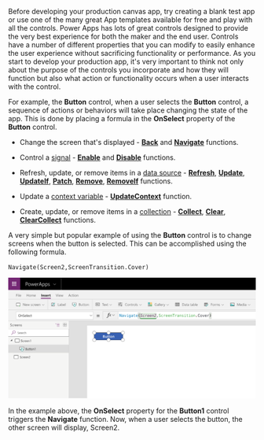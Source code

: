 Before developing your production canvas app, try creating a blank test
app or use one of the many great App templates available for free and
play with all the controls. Power Apps has lots of great controls
designed to provide the very best experience for both the maker and the
end user. Controls have a number of different properties that you can modify
to easily enhance the user experience without sacrificing functionality
or performance. As you start to develop your production app, it's very
important to think not only about the purpose of the controls you
incorporate and how they will function but also what action or functionality occurs
when a user interacts with the control.

For example, the **Button** control, when a user selects
the **Button** control, a sequence of actions or behaviors will take
place changing the state of the app. This is done by placing a formula
in the **OnSelect** property of the **Button** control.

-   Change the screen that's displayed -
    [**Back**](https://docs.microsoft.com/powerapps/maker/canvas-apps/functions/function-navigate)
    and
    [**Navigate**](https://docs.microsoft.com/powerapps/maker/canvas-apps/functions/function-navigate)
    functions.

-   Control a
    [signal](https://docs.microsoft.com/powerapps/maker/canvas-apps/functions/signals) -
    [**Enable**](https://docs.microsoft.com/powerapps/maker/canvas-apps/functions/function-enable-disable)
    and
    [**Disable**](https://docs.microsoft.com/powerapps/maker/canvas-apps/functions/function-enable-disable)
    functions.

-   Refresh, update, or remove items in a [data
    source](https://docs.microsoft.com/powerapps/maker/canvas-apps/working-with-data-sources) -
    [**Refresh**](https://docs.microsoft.com/powerapps/maker/canvas-apps/functions/function-refresh),
    [**Update**](https://docs.microsoft.com/powerapps/maker/canvas-apps/functions/function-update-updateif),
    [**UpdateIf**](https://docs.microsoft.com/powerapps/maker/canvas-apps/functions/function-update-updateif),
    [**Patch**](https://docs.microsoft.com/powerapps/maker/canvas-apps/functions/function-patch),
    [**Remove**](https://docs.microsoft.com/powerapps/maker/canvas-apps/functions/function-remove-removeif),
    [**RemoveIf**](https://docs.microsoft.com/powerapps/maker/canvas-apps/functions/function-remove-removeif)
    functions.

-   Update a [context
    variable](https://docs.microsoft.com/powerapps/maker/canvas-apps/working-with-variables#create-a-context-variable) -
    [**UpdateContext**](https://docs.microsoft.com/powerapps/maker/canvas-apps/functions/function-updatecontext)
    function.

-   Create, update, or remove items in a
    [collection](https://docs.microsoft.com/powerapps/maker/canvas-apps/working-with-data-sources#collections) -
    [**Collect**](https://docs.microsoft.com/powerapps/maker/canvas-apps/functions/function-clear-collect-clearcollect),
    [**Clear**](https://docs.microsoft.com/powerapps/maker/canvas-apps/functions/function-clear-collect-clearcollect),
    [**ClearCollect**](https://docs.microsoft.com/powerapps/maker/canvas-apps/functions/function-clear-collect-clearcollect)
    functions.

A very simple but popular example of using the **Button** control is
to change screens when the button is selected. This can be accomplished
using the following formula.

```
Navigate(Screen2,ScreenTransition.Cover)
```


![Navigate_Button](../media/Navigate_Button.png)

In the example above, the **OnSelect** property for the **Button1**
control triggers the **Navigate** function. Now, when a user selects the
button, the other screen will display, Screen2.
